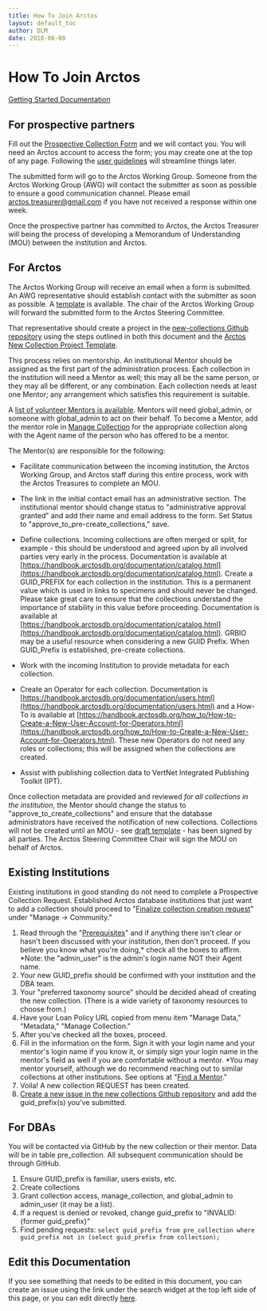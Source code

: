 ```yaml
---
title: How To Join Arctos
layout: default_toc
author: DLM
date: 2018-06-08
---
```

# How To Join Arctos

[Getting Started Documentation](https://handbook.arctosdb.org/documentation/getting_started.html)

## For prospective partners


Fill out the [Prospective Collection Form](https://arctos.database.museum/new_collection.cfm) and we will contact you.
You will need an Arctos account to access the form; you may create one at the top of any page. Following the [user guidelines](https://handbook.arctosdb.org/documentation/users.html) will streamline things later.


The submitted form will go to the Arctos Working Group. Someone from the Arctos Working Group (AWG) will contact the submitter as soon as possible to ensure a good communication channel. Please email arctos.treasurer@gmail.com if you have not received a response within one week.  


Once the prospective partner has committed to Arctos, the Arctos Treasurer will being the process of developing a Memorandum of Understanding (MOU) between the institution and Arctos.

## For Arctos
			
The Arctos Working Group will receive an email when a form is submitted. An AWG representative should establish contact with the submitter as soon as possible. A [template](https://docs.google.com/document/d/1m-lq77WnQpT_6-ClCQfwfqjxP4ETlGAhqh_YXGS0vys/edit) is available. The chair of the Arctos Working Group will forward the submitted form to the Arctos Steering Committee.

That representative should create a project in the [new-collections Github repository](https://github.com/ArctosDB/new-collections) using the steps outlined in both this document and the [Arctos New Collection Project Template](https://github.com/ArctosDB/new-collections/projects/6).



This process relies on mentorship. An institutional Mentor should be assigned as the first part of the administration process. Each collection in the institution will need a Mentor as well; this may all be the same person, or they may all be different, or any combination. Each collection needs at least one Mentor; any arrangement which satisfies this requirement is suitable. 

A [list of volunteer Mentors is available](https://arctos.database.museum/info/mentor.cfm). Mentors will need global_admin, or someone with global_admin to act on their behalf. To become a Mentor, add the mentor role in [Manage Collection](https://arctos.database.museum/Admin/Collection.cfm) for the appropriate collection along with the Agent name of the person who has offered to be a mentor.


The Mentor(s) are responsible for the following:


* Facilitate communication between the incoming institution, the Arctos Working Group, and Arctos staff during this entire process, work with the Arctos Treasures to complete an MOU.

* The link in the initial contact email has an administrative section. The institutional mentor should change status to "administrative approval granted" and add their name and email address to the form. Set Status to "approve_to_pre-create_collections," save.


* Define collections. Incoming collections are often merged or split, for example - this should be understood and agreed upon by all involved parties very early in the process. Documentation is available at [https://handbook.arctosdb.org/documentation/catalog.html](https://handbook.arctosdb.org/documentation/catalog.html). Create a GUID_PREFIX for each collection in the institution. This is a permanent value which is used in links to specimens and should never be changed. Please take great care to ensure that the collections understand the importance of stability in this value before proceeding. Documentation is available at [https://handbook.arctosdb.org/documentation/catalog.html](https://handbook.arctosdb.org/documentation/catalog.html). GRBIO may be a useful resource when considering a new GUID Prefix. When GUID_Prefix is established, pre-create collections. 


* Work with the incoming Institution to provide  metadata for each collection.


* Create an Operator for each collection. Documentation is [https://handbook.arctosdb.org/documentation/users.html](https://handbook.arctosdb.org/documentation/users.html) and a How-To is available at [https://handbook.arctosdb.org/how_to/How-to-Create-a-New-User-Account-for-Operators.html](https://handbook.arctosdb.org/how_to/How-to-Create-a-New-User-Account-for-Operators.html). These new Operators do not need any roles or collections; this will be assigned when the collections are created.

* Assist with publishing collection data to VertNet Integrated Publishing Toolkit (IPT).


Once collection metadata are provided and reviewed _for all collections in the institution_, the Mentor should change the status to "approve_to_create_collections" and ensure that the database administrators have received the notification of new collections. Collections will not be created until an MOU - see [draft template](https://bnhmwp.berkeley.edu/arctos/wp-content/uploads/sites/19/2018/06/Arctos_MOU_template_2018.doc) - has been signed by all parties. The Arctos Steering Committee Chair will sign the MOU on behalf of Arctos.


## Existing Institutions

Existing institutions in good standing do not need to complete a Prospective Collection Request. Established Arctos database institutions that just want to add a collection should proceed to "<a href="https://arctos.database.museum/Admin/pre_collection.cfm" class="external">Finalize collection creation request</a>" under "Manage -> Community."

1. Read through the "<a href="https://arctos.database.museum/Admin/pre_collection.cfm" class="external">Prerequisites</a>" and if anything there isn't clear or hasn't been discussed with your institution, then don't proceed. If you believe you know what you're doing,* check all the boxes to affirm.
    *Note: the "admin_user" is the admin's login name NOT their Agent name.
2. Your new GUID_prefix should be confirmed with your institution and the DBA team.
3. Your "preferred taxonomy source" should be decided ahead of creating the new collection. (There is a wide variety of taxonomy resources to choose from.) 
4. Have your Loan Policy URL copied from menu item "Manage Data," "Metadata," "Manage Collection."
5. After you've checked all the boxes, proceed.
6. Fill in the information on the form.  Sign it with your login name and your mentor's login name if you know it, or simply sign your login name in the mentor's field as well if you are comfortable without a mentor.
     *You may mentor yourself, although we do recommend reaching out to similar collections at other institutions. See options at "<a href="https://arctos.database.museum/info/mentor.cfm" class="external">Find a Mentor</a>."
7. Voila!  A new collection REQUEST has been created.
8. <a href="https://github.com/ArctosDB/new-collections/issues/new?assignees=&labels=&projects=&template=exisiting-institution-requesting-a-new-collection.md&title=Arctos+Institution+Name+request+to+add+a+new+collection" target="_blank" class="external">Create a new issue in the new collections Github repository</a> and add the guid_prefix(s) you've submitted.


## For DBAs

You will be contacted via GitHub by the new collection or their mentor. Data will be in table pre_collection. All subsequent communication should be through GitHub.

1. Ensure GUID_prefix is familiar, users exists, etc.
2. Create collections
3. Grant collection access, manage_collection, and global_admin to admin_user (it may be a list).
4. If a request is denied or revoked, change guid_prefix to "INVALID:{former guid_prefix}"
5. Find pending requests: ``select guid_prefix from pre_collection where guid_prefix not in (select guid_prefix from collection);``

## Edit this Documentation

If you see something that needs to be edited in this document, you can create an issue using the link under the search widget at the top left side of this page, or you can edit directly <a href="https://github.com/ArctosDB/documentation-wiki/edit/gh-pages/_how_to/new-collection.markdown" target="_blank">here</a>.
